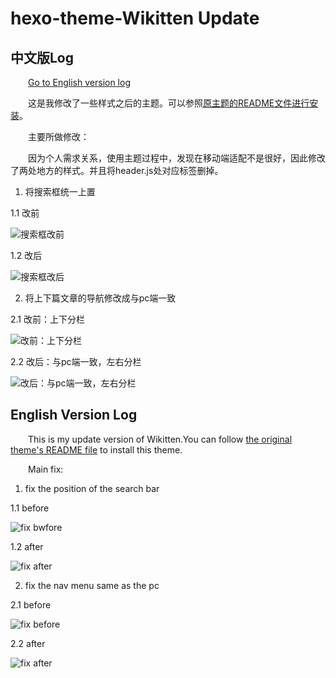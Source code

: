 # hexo-theme-Wikitten Update
## 中文版Log
&emsp;&emsp;[Go to English version log](#jump)

&emsp;&emsp;这是我修改了一些样式之后的主题。可以参照[原主题的README文件进行安装](./README_zh-CN.md)。

&emsp;&emsp;主要所做修改：

&emsp;&emsp;因为个人需求关系，使用主题过程中，发现在移动端适配不是很好，因此修改了两处地方的样式。并且将header.js处对应标签删掉。

1. 将搜索框统一上置<br/>

  1.1  改前

![搜索框改前](http://owmwquuej.bkt.clouddn.com/%E5%B1%8F%E5%B9%95%E5%BF%AB%E7%85%A7%202017-09-27%2000.05.35.png)

  1.2 改后

![搜索框改后](http://owmwquuej.bkt.clouddn.com/%E5%B1%8F%E5%B9%95%E5%BF%AB%E7%85%A7%202017-09-27%2000.11.36.png)

2. 将上下篇文章的导航修改成与pc端一致

  2.1 改前：上下分栏

![改前：上下分栏](http://owmwquuej.bkt.clouddn.com/%E5%B1%8F%E5%B9%95%E5%BF%AB%E7%85%A7%202017-09-27%2000.05.51.png)

  2.2 改后：与pc端一致，左右分栏

![改后：与pc端一致，左右分栏](http://owmwquuej.bkt.clouddn.com/%E5%B1%8F%E5%B9%95%E5%BF%AB%E7%85%A7%202017-09-27%2000.11.44.png)

## <span id="jump">English Version Log</span>
&emsp;&emsp;This is my update version of Wikitten.You can follow [the original theme's README file](./README_en.md) to install this theme.

&emsp;&emsp;Main fix:
1. fix the position of the search bar

  1.1 before

  ![fix bwfore](http://owmwquuej.bkt.clouddn.com/%E5%B1%8F%E5%B9%95%E5%BF%AB%E7%85%A7%202017-09-27%2000.05.35.png)

  1.2 after

  ![fix after](http://owmwquuej.bkt.clouddn.com/%E5%B1%8F%E5%B9%95%E5%BF%AB%E7%85%A7%202017-09-27%2000.11.36.png)

2. fix the nav menu same as the pc

  2.1 before

  ![fix before](http://owmwquuej.bkt.clouddn.com/%E5%B1%8F%E5%B9%95%E5%BF%AB%E7%85%A7%202017-09-27%2000.05.51.png)

  2.2 after

  ![fix after](http://owmwquuej.bkt.clouddn.com/%E5%B1%8F%E5%B9%95%E5%BF%AB%E7%85%A7%202017-09-27%2000.11.44.png)
